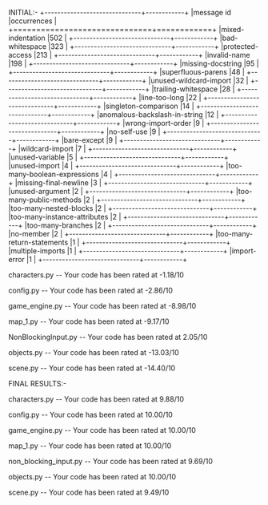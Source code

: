 INITIAL:-
+------------------------------+------------+
|message id                    |occurrences |
+==============================+============+
|mixed-indentation             |502         |
+------------------------------+------------+
|bad-whitespace                |323         |
+------------------------------+------------+
|protected-access              |213         |
+------------------------------+------------+
|invalid-name                  |198         |
+------------------------------+------------+
|missing-docstring             |95          |
+------------------------------+------------+
|superfluous-parens            |48          |
+------------------------------+------------+
|unused-wildcard-import        |32          |
+------------------------------+------------+
|trailing-whitespace           |28          |
+------------------------------+------------+
|line-too-long                 |22          |
+------------------------------+------------+
|singleton-comparison          |14          |
+------------------------------+------------+
|anomalous-backslash-in-string |12          |
+------------------------------+------------+
|wrong-import-order            |9           |
+------------------------------+------------+
|no-self-use                   |9           |
+------------------------------+------------+
|bare-except                   |9           |
+------------------------------+------------+
|wildcard-import               |7           |
+------------------------------+------------+
|unused-variable               |5           |
+------------------------------+------------+
|unused-import                 |4           |
+------------------------------+------------+
|too-many-boolean-expressions  |4           |
+------------------------------+------------+
|missing-final-newline         |3           |
+------------------------------+------------+
|unused-argument               |2           |
+------------------------------+------------+
|too-many-public-methods       |2           |
+------------------------------+------------+
|too-many-nested-blocks        |2           |
+------------------------------+------------+
|too-many-instance-attributes  |2           |
+------------------------------+------------+
|too-many-branches             |2           |
+------------------------------+------------+
|no-member                     |2           |
+------------------------------+------------+
|too-many-return-statements    |1           |
+------------------------------+------------+
|multiple-imports              |1           |
+------------------------------+------------+
|import-error                  |1           |
+------------------------------+------------+

characters.py  --  Your code has been rated at -1.18/10

config.py  --  Your code has been rated at -2.86/10

game_engine.py  --  Your code has been rated at -8.98/10

map_1.py  --  Your code has been rated at -9.17/10

NonBlockingInput.py  --  Your code has been rated at 2.05/10

objects.py  --  Your code has been rated at -13.03/10

scene.py  --  Your code has been rated at -14.40/10

FINAL RESULTS:-

characters.py  --  Your code has been rated at 9.88/10

config.py  --  Your code has been rated at 10.00/10

game_engine.py  --  Your code has been rated at 10.00/10

map_1.py  --  Your code has been rated at 10.00/10

non_blocking_input.py  --  Your code has been rated at 9.69/10

objects.py  --  Your code has been rated at 10.00/10

scene.py  --  Your code has been rated at 9.49/10
